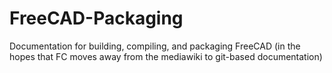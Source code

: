 # FreeCAD-Packaging
Documentation for building, compiling, and packaging FreeCAD (in the hopes that FC moves away from the mediawiki to git-based documentation)
